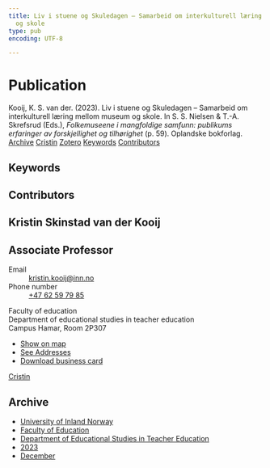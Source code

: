 ```yaml
---
title: Liv i stuene og Skuledagen – Samarbeid om interkulturell læring mellom museum
  og skole
type: pub
encoding: UTF-8

---
```

<h1>Publication</h1>
<article id="csl-bib-container-2INCSZ77" class="csl-bib-container">
  <div class="csl-bib-body"> <div class="csl-entry">Kooij, K. S. van der. (2023). Liv i stuene og Skuledagen – Samarbeid om interkulturell læring mellom museum og skole. In S. S. Nielsen &#38; T.-A. Skrefsrud (Eds.), <i>Folkemuseene i mangfoldige samfunn: publikums erfaringer av forskjellighet og tilhørighet</i> (p. 59). Oplandske bokforlag.</div> </div>
  <div class="csl-bib-buttons">
    <a href="#taxonomy-article-2INCSZ77" alt="archive" class="csl-bib-button">Archive</a>
    <a href="https://app.cristin.no/results/show.jsf?id=2212914" alt="Cristin" class="csl-bib-button">Cristin</a>
    <a href="http://zotero.org/groups/5881554/items/2INCSZ77" alt="Zotero" class="csl-bib-button">Zotero</a>
    <a href="#keywords-article-2INCSZ77" alt="keywords" class="csl-bib-button">Keywords</a>
    <a href="#contributors-article-2INCSZ77" alt="contributors" class="csl-bib-button">Contributors</a>
  </div>
  <div id="csl-bib-meta-container-2INCSZ77"></div>
</article>
<div id="csl-bib-meta-2INCSZ77" class="csl-bib-meta">
  <article id="keywords-article-2INCSZ77" class="keywords-article">
    <h1>Keywords</h1>
    
  </article>
  <article id="contributors-article-2INCSZ77" class="contributors-article">
    <h1>Contributors</h1>
    <div class="personas"> <div class="vrtx-hinn-person-card"> <div class="photo"> <i class="lar la-user-circle missing-person"></i> </div> <div class="info"> <hgroup><h1>Kristin Skinstad van der Kooij</h1> <h2>Associate Professor</h2> </hgroup><dl> <dt>Email</dt> <dd> <a href="mailto:kristin.kooij@inn.no">kristin.kooij@inn.no</a> </dd> <dt>Phone number</dt> <dd><a href="tel:+4762597985"> +47 62 59 79 85 </a></dd> </dl> <p> Faculty of education<br> Department of educational studies in teacher education<br> Campus Hamar, Room 2P307 </p> <ul class="vrtx-hinn-links"> <li><a href="https://www.google.com/maps?q=60.796004,11.072099">Show on map</a></li> <li><a href="https://www.inn.no/english/find-an-employee/kristin-kooij.html#vrtx-hinn-addresses">See Addresses</a></li> <li><a href="https://www.inn.no/english/find-an-employee/kristin-kooij.html?vrtx=vcf">Download business card</a></li> </ul> </div> </div> <a href="https://app.cristin.no/persons/show.jsf?id=62832" alt="Cristin URL" class="personas-cristin">Cristin</a> </div>
  </article>
  <article id="taxonomy-article-2INCSZ77" class="taxonomy-article">
    <h1>Archive</h1>
    <ul>
      <li><a href="{{< params subfolder >}}en/archive/?key=3DCRN523">University of Inland Norway</a></li>
      <li><a href="{{< params subfolder >}}en/archive/?key=WYNZA47F">Faculty of Education</a></li>
      <li><a href="{{< params subfolder >}}en/archive/?key=BKPR6TE7">Department of Educational Studies in Teacher Education</a></li>
      <li><a href="{{< params subfolder >}}en/archive/?key=TKXB7BTS">2023</a></li>
      <li><a href="{{< params subfolder >}}en/archive/?key=LPXJECLR">December</a></li>
    </ul>
  </article>
</div>
